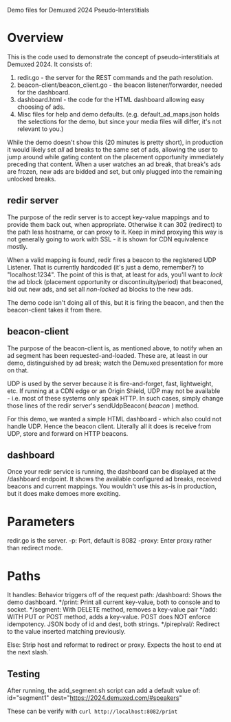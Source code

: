 Demo files for Demuxed 2024 Pseudo-Interstitials

# Overview 
This is the code used to demonstrate the concept of pseudo-interstitials at Demuxed 2024.
It consists of:
1. redir.go - the server for the REST commands and the path resolution.
2. beacon-client/beacon_client.go - the beacon listener/forwarder, needed for the dashboard.
3. dashboard.html - the code for the HTML dashboard allowing easy choosing of ads.
4. Misc files for help and demo defaults.  (e.g. default_ad_maps.json holds the selections for the demo, but 
since your media files will differ, it's not relevant to you.)

While the demo doesn't show this (20 minutes is pretty short), in production it would likely set 
*all* ad breaks to the same set of ads, allowing the user to jump around while gating content on the 
placement opportunity immediately preceding that content. When a user watches an ad break, that break's 
ads are frozen, new ads are bidded and set, but only plugged into the remaining unlocked breaks.

## redir server
The purpose of the redir server is to accept key-value mappings and to provide them back out, when appropriate.
Otherwise it can 302 (redirect) to the path less hostname, or can proxy to it. Keep in mind proxying this way 
is not generally going to work with SSL - it is shown for CDN equivalence mostly.

When a valid mapping is found, redir fires a beacon to the registered UDP Listener. That is currently hardcoded
(it's just a demo, remember?) to "localhost:1234". The point of this is that, at least for ads, you'll want to 
*lock* the ad block (placement opportunity or discontinuity/period) that beaconed, bid out new ads, and set all
*non-locked* ad blocks to the new ads.

The demo code isn't doing all of this, but it is firing the beacon, and then the beacon-client takes it from there.

## beacon-client
The purpose of the beacon-client is, as mentioned above, to notify when an ad segment has been requested-and-loaded.
These are, at least in our demo, distinguished by ad break; watch the Demuxed presentation for more on that.

UDP is used by the server because it is fire-and-forget, fast, lightweight, etc. If running at a CDN edge or an 
Origin Shield, UDP may not be available - i.e. most of these systems only speak HTTP. In such cases, simply change those
lines of the redir server's sendUdpBeacon( *beacon* ) method.

For this demo, we wanted a simple HTML dashboard - which also could not handle UDP. Hence the beacon client. Literally
all it does is receive from UDP, store and forward on HTTP beacons.

## dashboard
Once your redir service is running, the dashboard can be displayed at the /dashboard endpoint.
It shows the available configured ad breaks, received beacons and current mappings.
You wouldn't use this as-is in production, but it does make demoes more exciting.

# Parameters
redir.go is the server. 
    -p: Port, default is 8082
    -proxy: Enter proxy rather than redirect mode.

# Paths
It handles:
 Behavior triggers off of the request path:
     /dashboard: Shows the demo dashboard.
    */print: Print all current key-value, both to console and to socket.
    */segment: With DELETE method, removes a key-value pair
    */add: WITH PUT or POST method, adds a key-value. POST does NOT enforce idempotency. JSON body of id and dest, both strings.
    */pireplval/<id>: Redirect to the value inserted matching <id> previously.

Else: Strip host and reformat to redirect or proxy. Expects the host to end at the next slash.`

## Testing

After running, the add_segment.sh script can add a default value of:
    id="segment1"
    dest="https://2024.demuxed.com/#speakers"

These can be verify with 
    `curl http://localhost:8082/print`
 
